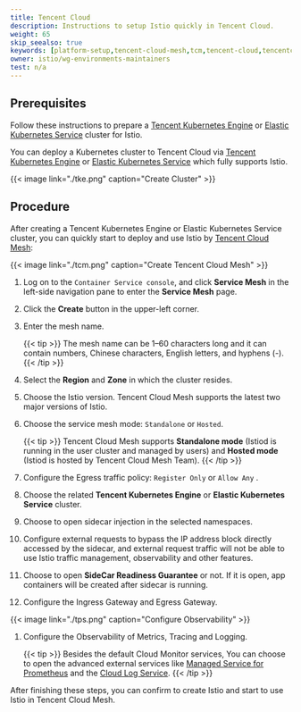 ```yaml
---
title: Tencent Cloud
description: Instructions to setup Istio quickly in Tencent Cloud.
weight: 65
skip_seealso: true
keywords: [platform-setup,tencent-cloud-mesh,tcm,tencent-cloud,tencentcloud]
owner: istio/wg-environments-maintainers
test: n/a
---
```


## Prerequisites

Follow these instructions to prepare a [Tencent Kubernetes Engine](https://intl.cloud.tencent.com/products/tke) or [Elastic Kubernetes Service](https://intl.cloud.tencent.com/product/eks) cluster for Istio.

You can deploy a Kubernetes cluster to Tencent Cloud via [Tencent Kubernetes Engine](https://intl.cloud.tencent.com/document/product/457/40029) or [Elastic Kubernetes Service](https://intl.cloud.tencent.com/document/product/457/34048) which fully supports Istio.

{{< image link="./tke.png" caption="Create Cluster" >}}

## Procedure

After creating a Tencent Kubernetes Engine or Elastic Kubernetes Service cluster, you can quickly start to deploy and use Istio by [Tencent Cloud Mesh](https://cloud.tencent.com/product/tcm):

{{< image link="./tcm.png" caption="Create Tencent Cloud Mesh" >}}

1. Log on to the `Container Service console`, and click **Service Mesh** in the left-side navigation pane to enter the **Service Mesh** page.

1. Click the **Create** button in the upper-left corner.

1. Enter the mesh name.

    {{< tip >}}
    The mesh name can be 1–60 characters long and it can contain numbers, Chinese characters, English letters, and hyphens (-).
    {{< /tip >}}

1. Select the **Region** and **Zone** in which the cluster resides.

1. Choose the Istio version. Tencent Cloud Mesh supports the latest two major versions of Istio.

1. Choose the service mesh mode: `Standalone` or `Hosted`.

    {{< tip >}}
    Tencent Cloud Mesh supports **Standalone mode** (Istiod is running in the user cluster and managed by users) and **Hosted mode** (Istiod is hosted by Tencent Cloud Mesh Team).
    {{< /tip >}}

1. Configure the Egress traffic policy:  `Register Only` or `Allow Any` .

1. Choose the related **Tencent Kubernetes Engine** or **Elastic Kubernetes Service** cluster.

1. Choose to open sidecar injection in the selected namespaces.

1. Configure external requests to bypass the IP address block directly accessed by the sidecar, and external request traffic will not be able to use Istio traffic management, observability and other features.

1. Choose to open **SideCar Readiness Guarantee** or not. If it is open, app containers will be created after sidecar is running.

1. Configure the Ingress Gateway and Egress Gateway.

{{< image link="./tps.png" caption="Configure Observability" >}}

1. Configure the Observability of Metrics, Tracing and Logging.

    {{< tip >}}
    Besides the default Cloud Monitor services, You can choose to open the advanced external services like [Managed Service for Prometheus](https://intl.cloud.tencent.com/document/product/457/38824?has_map=1) and the [Cloud Log Service](https://intl.cloud.tencent.com/product/cls).
    {{< /tip >}}

After finishing these steps, you can confirm to create Istio and start to use Istio in Tencent Cloud Mesh.
